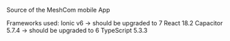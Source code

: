 Source of the MeshCom mobile App

Frameworks used: 
Ionic v6 -> should be upgraded to 7
React 18.2
Capacitor 5.7.4 -> should be upgraded to 6
TypeScript 5.3.3
